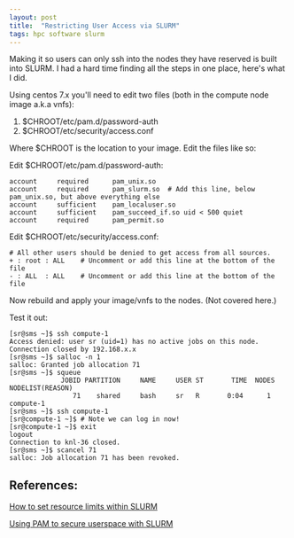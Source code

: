 ```yaml
---
layout: post
title:  "Restricting User Access via SLURM"
tags: hpc software slurm
---
```

Making it so users can only ssh into the nodes they have reserved is built into SLURM. I had a hard time finding all the steps in one place, here's what I did.

Using centos 7.x you'll need to edit two files (both in the compute node image a.k.a vnfs):
1. $CHROOT/etc/pam.d/password-auth
2. $CHROOT/etc/security/access.conf

Where $CHROOT is the location to your image. Edit the files like so:

Edit $CHROOT/etc/pam.d/password-auth:

```
account     required      pam_unix.so
account     required      pam_slurm.so  # Add this line, below pam_unix.so, but above everything else
account     sufficient    pam_localuser.so
account     sufficient    pam_succeed_if.so uid < 500 quiet 
account     required      pam_permit.so 
```

Edit $CHROOT/etc/security/access.conf:

```
# All other users should be denied to get access from all sources. 
+ : root : ALL    # Uncomment or add this line at the bottom of the file
- : ALL  : ALL    # Uncomment or add this line at the bottom of the file
```

Now rebuild and apply your image/vnfs to the nodes. (Not covered here.)

Test it out:

```
[sr@sms ~]$ ssh compute-1
Access denied: user sr (uid=1) has no active jobs on this node.
Connection closed by 192.168.x.x
[sr@sms ~]$ salloc -n 1
salloc: Granted job allocation 71
[sr@sms ~]$ squeue
             JOBID PARTITION     NAME     USER ST       TIME  NODES NODELIST(REASON)
                71    shared     bash     sr   R       0:04      1 compute-1
[sr@sms ~]$ ssh compute-1
[sr@compute-1 ~]$ # Note we can log in now!
[sr@compute-1 ~]$ exit
logout
Connection to knl-36 closed.
[sr@sms ~]$ scancel 71
salloc: Job allocation 71 has been revoked.
```

## References:

[How to set resource limits within SLURM](https://slurm.schedmd.com/faq.html#pam)

[Using PAM to secure userspace with SLURM](https://groups.google.com/forum/#!topic/slurm-devel/sVkZ1FFVq5s)
